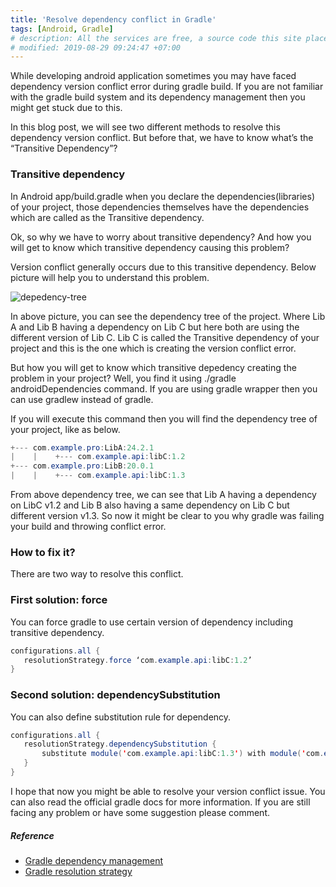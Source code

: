 ```yaml
---
title: 'Resolve dependency conflict in Gradle'
tags: [Android, Gradle]
# description: All the services are free, a source code this site placed on github repository and intergration with netlify service, another service that you can use is github page for hosting your own static site.
# modified: 2019-08-29 09:24:47 +07:00
---
```


While developing android application sometimes you may have faced dependency version conflict error during gradle build. If you are not familiar with the gradle build system and its dependency management then you might get stuck due to this.

In this blog post, we will see two different methods to resolve this dependency version conflict. But before that, we have to know what’s the “Transitive Dependency”?

### Transitive dependency

In Android app/build.gradle when you declare the dependencies(libraries) of your project, those dependencies themselves have the dependencies which are called as the Transitive dependency. 

Ok, so why we have to worry about transitive dependency? And how you will get to know which transitive dependency causing this problem? 

Version conflict generally occurs due to this transitive dependency. Below picture will help you to understand this problem.

![depedency-tree](http://i.imgur.com/S8Q9P8o.png)

In above picture, you can see the dependency tree of the project. Where Lib A and Lib B having a dependency on Lib C but here both are using the different version of Lib C. Lib C is called the Transitive dependency of your project and this is the one which is creating the version conflict error. 

But how you will get to know which transitive depedency creating the problem in your project?
Well, you find it using ./gradle androidDependencies command. If you are using gradle wrapper then you can use gradlew instead of gradle. 

If you will execute this command then you will find the dependency tree of your project, like as below. 

```java
+--- com.example.pro:LibA:24.2.1
|    |    +--- com.example.api:libC:1.2
+--- com.example.pro:LibB:20.0.1
|    |    +--- com.example.api:libC:1.3
```

From above dependency tree, we can see that Lib A having a dependency on LibC v1.2 and Lib B also having a same dependency on Lib C but different version v1.3. So now it might be clear to you why gradle was failing your build and throwing conflict error.

### How to fix it?

There are two way to resolve this conflict. 

### First solution: force
You can force gradle to use certain version of dependency including transitive dependency. 

```java
configurations.all {
   resolutionStrategy.force ‘com.example.api:libC:1.2’
}
```

### Second solution: dependencySubstitution
You can also define substitution rule for dependency.

```java
configurations.all {
   resolutionStrategy.dependencySubstitution {
       substitute module('com.example.api:libC:1.3') with module('com.example.api:libC:1.2')
   }
}
```

I hope that now you might be able to resolve your version conflict issue. You can also read the official gradle  docs for more information. If you are still facing any problem or have some suggestion please comment.

##### Reference

- [Gradle dependency management]( https://goo.gl/hNnzsF)
- [Gradle resolution strategy](https://goo.gl/V602Gb)
